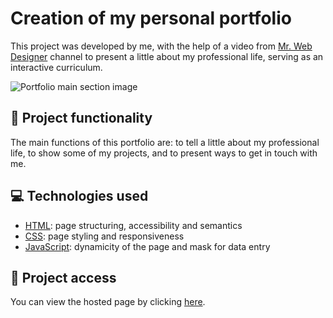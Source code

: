 # Creation of my personal portfolio
This project was developed by me, with the help of a video from [Mr. Web Designer](https://www.youtube.com/c/mrwebdesigneranas) channel to present a little about my professional life, serving as an interactive curriculum.

![Portfolio main section image](https://user-images.githubusercontent.com/96635074/198918806-d23afd38-3370-4a4b-a0d0-141002e0a05b.png)

## 🔨 Project functionality
The main functions of this portfolio are: to tell a little about my professional life, to show some of my projects, and to present ways to get in touch with me.

## 💻 Technologies used 
* [HTML](https://developer.mozilla.org/pt-BR/docs/Web/HTML): page structuring, accessibility and semantics
* [CSS](https://developer.mozilla.org/pt-BR/docs/Web/CSS): page styling and responsiveness
* [JavaScript](https://developer.mozilla.org/pt-BR/docs/Web/JavaScript): dynamicity of the page and mask for data entry

## 📁 Project access
You can view the hosted page by clicking [here]().
